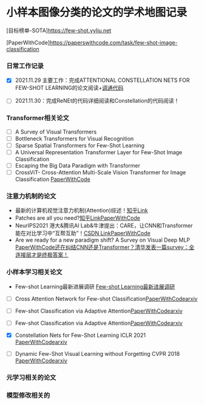 # 小样本图像分类的论文的学术地图记录
[目标榜单-SOTA]https://few-shot.yyliu.net

[PaperWithCode]https://paperswithcode.com/task/few-shot-image-classification
### 日常工作记录
- [x] 2021.11.29 主要工作：完成ATTENTIONAL CONSTELLATION NETS FOR FEW-SHOT LEARNING的论文阅读+[调通代码](https://github.com/TJUdyk/ConstellationNet)

- [ ] 2021.11.30：完成ReNEt的代码详细阅读和Constellation的代码阅读！

### Transformer相关论文
- [ ] A Survey of Visual Transformers
- [ ] Bottleneck Transformers for Visual Recognition
- [ ] Sparse Spatial Transformers for Few-Shot Learning
- [ ] A Universal Representation Transformer Layer for Few-Shot Image Classification
- [ ] Escaping the Big Data Paradigm with Transformer
- [ ] CrossViT- Cross-Attention Multi-Scale Vision Transformer for Image Classification  [PaperWithCode](https://paperswithcode.com/paper/2103-14899)

### 注意力机制的论文 
- 最新的计算机视觉注意力机制(Attention)综述！[知乎Link](https://zhuanlan.zhihu.com/p/438524916)
- Patches are all you need?[知乎Link](https://www.zhihu.com/question/492712118/answer/2173720753)[PaperWithCode](https://paperswithcode.com/paper/patches-are-all-you-need)
- NeurIPS2021 港大&腾讯AI Lab&牛津提出：CARE，让CNN和Transformer能在对比学习中“互帮互助”！[CSDN Link](https://blog.csdn.net/moxibingdao/article/details/121219821)[PaperWithCode](https://paperswithcode.com/paper/revitalizing-cnn-attention-via-transformers)
- Are we ready for a new paradigm shift? A Survey on Visual Deep MLP [PaperWithCode](https://paperswithcode.com/paper/are-we-ready-for-a-new-paradigm-shift-a)[还在纠结CNN还是Transformer？清华发表一篇survey：全连接层才是终极答案！](https://zhuanlan.zhihu.com/p/437157898)

### 小样本学习相关论文
- Few-shot Learning最新进展调研 [Few-shot Learning最新进展调研](https://www.zhihu.com/column/p/161233926)

- [ ] Cross Attention Network for Few-shot Classification[PaperWithCode](https://paperswithcode.com/paper/cross-attention-network-for-few-shot)[arxiv](https://arxiv.org/pdf/1910.07677v1.pdf)

- [ ] Few-shot Classification via Adaptive Attention[PaperWithCode](https://paperswithcode.com/paper/few-shot-classification-via-adaptive)[arxiv](https://arxiv.org/pdf/2008.02465v2.pdf)

- [ ] Few-shot Classification via Adaptive Attention[PaperWithCode](https://paperswithcode.com/paper/multi-scale-adaptive-task-attention-network)[arxiv](https://arxiv.org/pdf/2011.14479v1.pdf)

- [x] Constellation Nets for Few-Shot Learning  ICLR 2021  [PaperWithCode](https://paperswithcode.com/paper/constellation-nets-for-few-shot-learning)[arxiv](https://openreview.net/pdf?id=vujTf_I8Kmc)

- [ ] Dynamic Few-Shot Visual Learning without Forgetting CVPR 2018  [PaperWithCode](https://paperswithcode.com/paper/dynamic-few-shot-visual-learning-without)[arxiv](https://arxiv.org/pdf/1804.09458v1.pdf)


### 元学习相关的论文
### 模型修改相关的